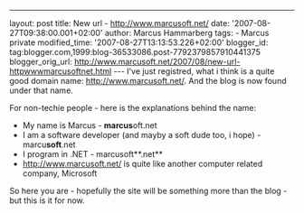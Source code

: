 ---
layout: post
title: New url - http://www.marcusoft.net/ date: '2007-08-27T09:38:00.001+02:00'
author: Marcus Hammarberg
tags: - Marcus
private modified_time: '2007-08-27T13:13:53.226+02:00'
blogger_id: tag:blogger.com,1999:blog-36533086.post-7792379857910441375
blogger_orig_url: http://www.marcusoft.net/2007/08/new-url-httpwwwmarcusoftnet.html ---
I've just registred, what i think is a quite good domain name:
<http://www.marcusoft.net/>. And the blog is now found under that
name.

For non-techie people - here is the explanations behind the name:

-   My name is Marcus - **marcus**oft.net
-   I am a software developer (and mayby a soft dude too, i hope) -
    marcu**soft**.net
-   I program in .NET - marcusoft**.net**
-   <http://www.marcusoft.net/> is quite like another computer related
    company, Microsoft

So here you are - hopefully the site will be something more than the
blog - but this is it for now.
